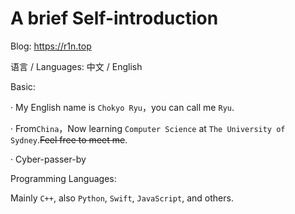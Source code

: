 # A brief Self-introduction

Blog: https://r1n.top

语言 / Languages: 中文 / English

Basic:

· My English name is `Chokyo Ryu`，you can call me `Ryu`.

· From`China`，Now learning `Computer Science` at `The University of Sydney`.~~Feel free to meet me~~.

· Cyber-passer-by

Programming Languages:

Mainly `C++`, also `Python`, `Swift`, `JavaScript`, and others.
